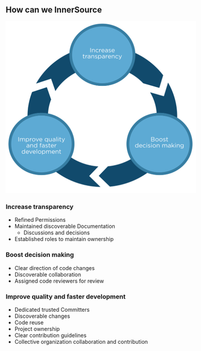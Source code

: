 ## How can we InnerSource

![logo](../images/how-innersource.png)

### Increase transparency
- Refined Permissions
- Maintained discoverable Documentation
  - Discussions and decisions
- Established roles to maintain ownership

### Boost decision making
- Clear direction of code changes
- Discoverable collaboration
- Assigned code reviewers for review

### Improve quality and faster development
- Dedicated trusted Committers
- Discoverable changes
- Code reuse
- Project ownership
- Clear contribution guidelines
- Collective organization collaboration and contribution
